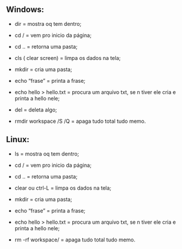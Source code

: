 ## **Windows:** 

- dir = mostra oq tem dentro;

- cd / = vem pro inicio da página;

- cd .. = retorna uma pasta;

- cls ( clear screen) = limpa os dados na tela;

- mkdir = cria uma pasta;

- echo “frase” = printa a frase;

- echo hello > hello.txt = procura um arquivo txt, se n tiver ele cria e printa a hello nele;

- del = deleta algo;

- rmdir workspace /S /Q = apaga tudo total tudo memo.

## Linux:

- ls = mostra oq tem dentro;

- cd / = vem pro inicio da página;

- cd .. = retorna uma pasta;

- clear ou ctrl-L = limpa os dados na tela;

- mkdir = cria uma pasta;

- echo “frase” = printa a frase;

- echo hello > hello.txt = procura um arquivo txt, se n tiver ele cria e printa a hello nele;

- rm -rf workspace/ = apaga tudo total tudo memo.










